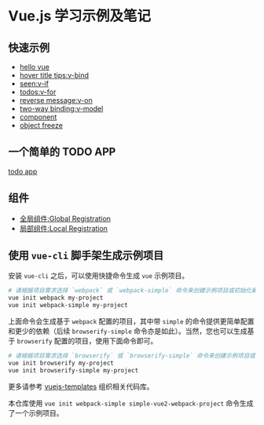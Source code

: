 # Vue.js 学习示例及笔记

## 快速示例

- [hello vue](example/1.html)
- [hover title tips:v-bind](example/2.html)
- [seen:v-if](example/3.html)
- [todos:v-for](example/4.html)
- [reverse message:v-on](example/5.html)
- [two-way binding:v-model](example/6.html)
- [component](example/7.html)
- [object freeze](example/8.html)

## 一个简单的 TODO APP

[todo app](example/todo-app.html)

## 组件

- [全局组件:Global Registration](example/c1.html)
- [局部组件:Local Registration](example/c2.html)

## 使用 `vue-cli` 脚手架生成示例项目

安装 `vue-cli` 之后，可以使用快捷命令生成 `vue` 示例项目。

```bash
# 请根据项目需求选择 `webpack` 或 `webpack-simple` 命令来创建示例项目或初始化新项目
vue init webpack my-project
vue init webpack-simple my-project
```

上面命令会生成基于 `webpack` 配置的项目，其中带 `simple` 的命令提供更简单配置和更少的依赖（后续 `browserify-simple` 命令亦是如此）。当然，您也可以生成基于 `browserify` 配置的项目，使用下面命令即可。

```bash
# 请根据项目需求选择 `browserify` 或 `browserify-simple` 命令来创建示例项目或初始化新项目
vue init browserify my-project
vue init browserify-simple my-project
```

更多请参考 [vuejs-templates](https://github.com/vuejs-templates) 组织相关代码库。

本仓库使用 `vue init webpack-simple simple-vue2-webpack-project` 命令生成了一个示例项目。






